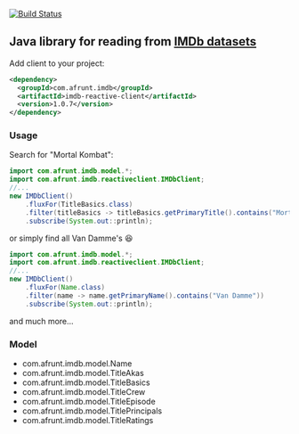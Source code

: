 [![Build Status](https://travis-ci.org/afrunt/imdb.svg?branch=master)](https://travis-ci.org/afrunt/imdb)
## Java library for reading from [IMDb datasets](https://www.imdb.com/interfaces/)  
Add client to your project:
```xml
<dependency>
  <groupId>com.afrunt.imdb</groupId>
  <artifactId>imdb-reactive-client</artifactId>
  <version>1.0.7</version>
</dependency>
```

### Usage
Search for "Mortal Kombat":
```java
import com.afrunt.imdb.model.*;
import com.afrunt.imdb.reactiveclient.IMDbClient;
//...
new IMDbClient()
    .fluxFor(TitleBasics.class)
    .filter(titleBasics -> titleBasics.getPrimaryTitle().contains("Mortal Kombat"))
    .subscribe(System.out::println);
```
or simply find all Van Damme's 😆
```java
import com.afrunt.imdb.model.*;
import com.afrunt.imdb.reactiveclient.IMDbClient;
//...
new IMDbClient()
    .fluxFor(Name.class)
    .filter(name -> name.getPrimaryName().contains("Van Damme"))
    .subscribe(System.out::println);
```
and much more...
### Model
* com.afrunt.imdb.model.Name
* com.afrunt.imdb.model.TitleAkas
* com.afrunt.imdb.model.TitleBasics
* com.afrunt.imdb.model.TitleCrew
* com.afrunt.imdb.model.TitleEpisode
* com.afrunt.imdb.model.TitlePrincipals
* com.afrunt.imdb.model.TitleRatings